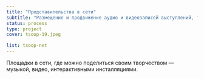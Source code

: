 ```yaml
---
title: "Представительства в сети"
subtitle: "Размещение и продвижение аудио и видеозаписей выступлений, треков, джемов."
status: process
type: project
cover: tsoop-19.jpeg

list: tsoop-net
---
```


Площадки в сети, где можно поделиться своим творчеством — музыкой, видео, интерактивными инсталляциями.
